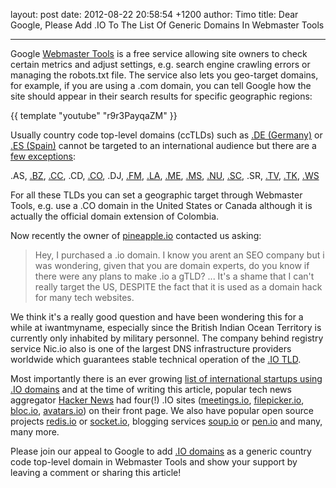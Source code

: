 layout: post
date: 2012-08-22 20:58:54 +1200
author: Timo
title: Dear Google, Please Add .IO To The List Of Generic Domains In Webmaster Tools


----

Google [Webmaster Tools](http://google.com/webmastertools) is a free service allowing site owners to check certain metrics and adjust settings, e.g. search engine crawling errors or managing the robots.txt file. The service also lets you geo-target domains, for example, if you are using a .com domain, you can tell Google how the site should appear in their search results for specific geographic regions:

{{ template "youtube" "r9r3PayqaZM" }}

Usually country code top-level domains (ccTLDs) such as [.DE (Germany)](https://iwantmyname.com/domains/de-german-domain-name-registration-for-germany) or [.ES (Spain)](https://iwantmyname.com/domains/es-spanish-domain-name-registration-for-spain) cannot be targeted to an international audience but there are a [few exceptions](http://support.google.com/webmasters/bin/answer.py?hl=en&answer=1347922):

.AS, [.BZ](https://iwantmyname.com/domains/bz-belizean-domain-name-registration-for-belize), [.CC](https://iwantmyname.com/domains/cc-domain-name-registration-for-cocos-keeling-islands), .CD, [.CO](https://iwantmyname.com/domains/co-colombian-domain-name-registration-for-colombia), .DJ, [.FM](https://iwantmyname.com/domains/fm-domain-name-registration-for-federated-states-of-micronesia), [.LA](https://iwantmyname.com/domains/la-lao-domain-name-registration-for-laos), [.ME](https://iwantmyname.com/domains/me-montenegrean-domain-name-registration-for-montenegro), [.MS](https://iwantmyname.com/domains/ms-domain-name-registration-for-montserrat), [.NU](https://iwantmyname.com/domains/nu-domain-name-registration-for-niue), [.SC](https://iwantmyname.com/domains/sc-seychellois-domain-name-registration-for-seychelles), .SR, [.TV](https://iwantmyname.com/domains/tv-tuvaluan-domain-name-registration-for-tuvalu), [.TK](https://iwantmyname.com/domains/tk-tokelauan-domain-name-registration-for-tokelau), [.WS](https://iwantmyname.com/domains/ws-samoan-domain-name-registration-for-western-samoa)

For all these TLDs you can set a geographic target through Webmaster Tools, e.g. use a .CO domain in the United States or Canada although it is actually the official domain extension of Colombia. 

Now recently the owner of [pineapple.io](http://pineapple.io) contacted us asking:

> Hey, I purchased a .io domain. I know you arent an SEO company but i was wondering, given that you are domain experts, do you know if there were any plans to make .io a gTLD? ... It's a shame that I can't really target the US, DESPITE the fact that it is used as a domain hack for many tech websites.

We think it's a really good question and have been wondering this for a while at iwantmyname, especially since the British Indian Ocean Territory is currently only inhabited by military personnel. The company behind registry service Nic.io also is one of the largest DNS infrastructure providers worldwide which guarantees stable technical operation of the [.IO TLD](https://iwantmyname.com/domains/io-domain-name-registration-for-british-indian-ocean-territory).

Most importantly there is an ever growing [list of international startups using .IO domains](http://www.quora.com/Which-companies-use-io-domains) and at the time of writing this article, popular tech news aggregator [Hacker News](http://news.ycombinator.com) had four(!) .IO sites ([meetings.io](http://meetings.io), [filepicker.io](http://filepicker.io), [bloc.io](http://bloc.io), [avatars.io](http://avatars.io)) on their front page. We also have popular open source projects [redis.io](http://redis.io) or [socket.io](http://socket.io), blogging services [soup.io](http://soup.io) or [pen.io](http://pen.io) and many, many more.

Please join our appeal to Google to add [.IO domains](https://iwantmyname.com/domains/io-domain-name-registration-for-british-indian-ocean-territory) as a generic country code top-level domain in Webmaster Tools and show your support by leaving a comment or sharing this article!
